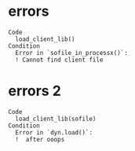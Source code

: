 # errors

    Code
      load_client_lib()
    Condition
      Error in `sofile_in_processx()`:
      ! Cannot find client file

# errors 2

    Code
      load_client_lib(sofile)
    Condition
      Error in `dyn.load()`:
      !  after ooops

